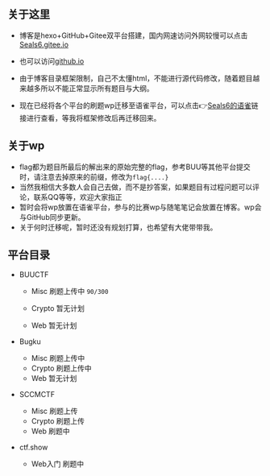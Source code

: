 ## 关于这里

- 博客是hexo+GitHub+Gitee双平台搭建，国内网速访问外网较慢可以点击[Seals6.gitee.io](https://seals6.gitee.io/) 

- 也可以访问[github.io](https://seals6.github.io/)

- 由于博客目录框架限制，自己不太懂html，不能进行源代码修改，随着题目越来越多所以不能正常显示所有题目与大纲。

- 现在已经将各个平台的刷题wp迁移至语雀平台，可以点击👉[Seals6的语雀](https://www.yuque.com/seals6)链接进行查看，等我将框架修改后再迁移回来。

  

## 关于wp

- flag都为题目所最后的解出来的原始完整的flag，参考BUU等其他平台提交时，请注意去掉原来的前缀，修改为`flag{....}`
- 当然我相信大多数人会自己去做，而不是抄答案，如果题目有过程问题可以评论，联系QQ等等，欢迎大家指正
- 暂时会将wp放置在语雀平台，参与的比赛wp与随笔笔记会放置在博客。wp会与GitHub同步更新。
- 关于何时迁移呢，暂时还没有规划打算，也希望有大佬带带我。



## 平台目录

- BUUCTF

  - Misc	 刷题上传中  `90/300 `

  - Crypto  暂无计划

  - Web      暂无计划

    

- Bugku
  - Misc   刷题上传中 
  - Crypto   刷题上传中
  - Web   暂无计划



- SCCMCTF 
  - Misc 刷题上传
  - Crypto 刷题上传
  - Web 刷题中
  
  

- ctf.show
  
  - Web入门 刷题中
